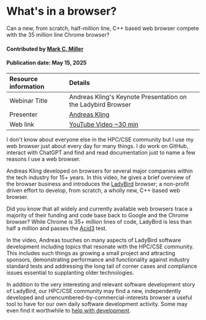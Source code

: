 # What's in a browser?
<!--deck text start-->
Can a new, from scratch, half-million line, C++ based web browser compete with the 35 million line Chrome browser?
<!--deck text end-->

#### Contributed by [Mark C. Miller](https://github.com/markcmiller86 "Mark C. Miller GitHub Profile")
#### Publication date: May 15, 2025

Resource information | Details
:--- | :--- 
Webinar Title | Andreas Kling's Keynote Presentation on the Ladybird Browser
Presenter | [Andreas Kling](https://www.youtube.com/@awesomekling)
Web link | [YouTube Video ~30 min](https://youtu.be/9YM7pDMLvr4?si=snHsYVzCLssfgyns)

I don't know about everyone else in the HPC/CSE community but I use my web browser just about every day for many things.
I do work on GitHub, interact with ChatGPT and find and read documentation just to name a few reasons I use a web browser.

Andreas Kling developed on browsers for several major companies within the tech industry for 15+ years.
In this video, he gives a brief overview of the browser business and introduces the [LadyBird](https://ladybird.org) browser; a non-profit driven effort to develop, from scratch, a wholly new, C++ based web browser.

Did you know that all widely and currently available web browsers trace a majority of their funding and code base back to Google and the Chrome browser?
While Chrome is 35+ million lines of code, LadyBird is less than half a million and passes the [Acid3](https://en.wikipedia.org/wiki/Acid3) test.

In the video, Andreas touches on many aspects of LadyBird software development including topics that resonate with the HPC/CSE community.
This includes such things as growing a small project and attracting sponsors, demonstrating performance and functionality against industry standard tests and addressing the long tail of corner cases and compliance issues essential to supplanting older technologies.

In addition to the very interesting and relevant software development story of LadyBird, our HPC/CSE community may find a new, independently developed and unencumbered-by-commercial-interests browser a useful tool to have for our own daily software development activity.
Some may even find it worthwhile to [help with development](https://github.com/LadybirdBrowser/ladybird).

<!---
Publish: yes
Pinned: no
Topics: Software engineering, Projects and organizations
RSS update: 2025-05-15
--->
